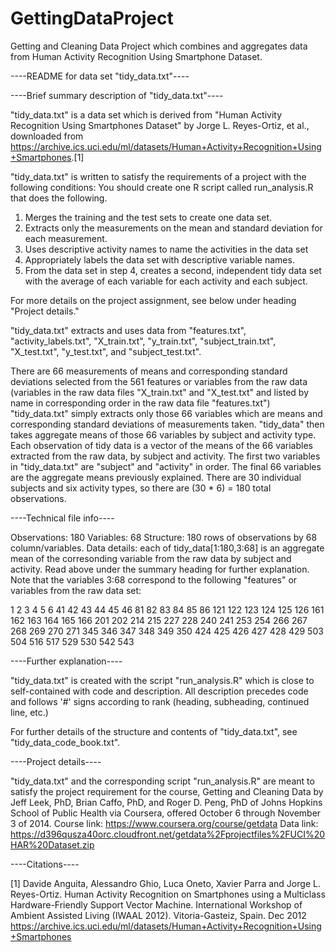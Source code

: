 GettingDataProject
==================

Getting and Cleaning Data Project which combines and aggregates data from Human Activity Recognition Using Smartphone Dataset.

----README for data set "tidy_data.txt"----

----Brief summary description of "tidy_data.txt"----

"tidy_data.txt" is a data set which is derived from "Human Activity Recognition Using Smartphones
 Dataset" by Jorge L. Reyes-Ortiz, et al., downloaded from <https://archive.ics.uci.edu/ml/datasets/Human+Activity+Recognition+Using+Smartphones>.[1]

"tidy_data.txt" is written to satisfy the requirements of a project with the following conditions:
  You should create one R script called run_analysis.R that does the following. 
  1) Merges the training and the test sets to create one data set.
  2) Extracts only the measurements on the mean and standard deviation for each measurement. 
  3) Uses descriptive activity names to name the activities in the data set
  4) Appropriately labels the data set with descriptive variable names. 
  5) From the data set in step 4, creates a second, independent tidy data set with the average of
     each variable for each activity and each subject.

For more details on the project assignment, see below under heading "Project details."

"tidy_data.txt" extracts and uses data from "features.txt", "activity_labels.txt", "X_train.txt",
"y_train.txt", "subject_train.txt", "X_test.txt", "y_test.txt", and "subject_test.txt".

There are 66 measurements of means and corresponding standard deviations selected from the 561 features or variables from the raw data (variables in the raw data files "X_train.txt" and "X_test.txt" and listed by name in corresponding order in the raw data file "features.txt") "tidy_data.txt" simply extracts only those 66 variables which are means and corresponding standard deviations of measurements taken.  "tidy_data" then takes aggregate means of those 66 variables by subject and activity type.  Each observation of tidy data is a vector of the means of the 66 variables extracted from the raw data, by subject and activity.  The first two variables in "tidy_data.txt" are "subject" and "activity" in order.  The final 66 variables are the aggregate means previously explained.  There are 30 individual subjects and six activity types, so there are (30 * 6) = 180 total observations.

----Technical file info----

Observations: 180
Variables: 68
Structure: 180 rows of observations by 68 column/variables.
Data details: each of tidy_data[1:180,3:68] is an aggregate mean of the corresonding variable from
the raw data by subject and activity.  Read above under the summary heading for further explanation.
Note that the variables 3:68 correspond to the following "features" or variables from the raw data set: 

1   2   3   4   5   6  41  42  43  44  45  46  81  82  83  84  85  86 121 122 123 124 125 126 161
162 163 164 165 166 201 202 214 215 227 228 240 241 253 254 266 267 268 269 270 271 345 346 347 348
349 350 424 425 426 427 428 429 503 504 516 517 529 530 542 543

----Further explanation----

"tidy_data.txt" is created with the script "run_analysis.R"  which is close to self-contained with code and description.  All description precedes code and follows '#' signs according to rank (heading, subheading, continued line, etc.)

For further details of the structure and contents of "tidy_data.txt", see "tidy_data_code_book.txt".

----Project details----

"tidy_data.txt" and the corresponding script "run_analysis.R" are meant to satisfy the project requirement for the course, Getting and Cleaning Data by Jeff Leek, PhD, Brian Caffo, PhD, and Roger D. Peng, PhD of Johns Hopkins School of Public Health via Coursera, offered October 6 through November 3 of 2014.
Course link: <https://www.coursera.org/course/getdata>
Data link: <https://d396qusza40orc.cloudfront.net/getdata%2Fprojectfiles%2FUCI%20HAR%20Dataset.zip>

----Citations----

[1] Davide Anguita, Alessandro Ghio, Luca Oneto, Xavier Parra and Jorge L. Reyes-Ortiz. Human Activity Recognition on Smartphones using a Multiclass Hardware-Friendly Support Vector Machine. International Workshop of Ambient Assisted Living (IWAAL 2012). Vitoria-Gasteiz, Spain. Dec 2012
<https://archive.ics.uci.edu/ml/datasets/Human+Activity+Recognition+Using+Smartphones>
